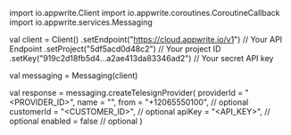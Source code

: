 import io.appwrite.Client
import io.appwrite.coroutines.CoroutineCallback
import io.appwrite.services.Messaging

val client = Client()
    .setEndpoint("https://cloud.appwrite.io/v1") // Your API Endpoint
    .setProject("5df5acd0d48c2") // Your project ID
    .setKey("919c2d18fb5d4...a2ae413da83346ad2") // Your secret API key

val messaging = Messaging(client)

val response = messaging.createTelesignProvider(
    providerId = "<PROVIDER_ID>",
    name = "<NAME>",
    from = "+12065550100", // optional
    customerId = "<CUSTOMER_ID>", // optional
    apiKey = "<API_KEY>", // optional
    enabled = false // optional
)
